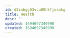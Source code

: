 ```yaml
---
id: d5inbgg03vcu09h5fjosakg
title: Health
desc: ''
updated: 1694697340990
created: 1694697340990
---
```


